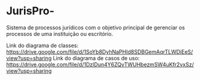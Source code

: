 # JurisPro-
Sistema de processos jurídicos com o objetivo principal de gerenciar os processos de uma instituição ou escritório.

Link do diagrama de classes: https://drive.google.com/file/d/1SoYb8DyhNaPHId8SDBGemAqrTLWDiEeS/view?usp=sharing
Link do diagrama de casos de uso: https://drive.google.com/file/d/1DzlDun4Y6ZQvTWUHbezmSW4uKfr2vxSz/view?usp=sharing
